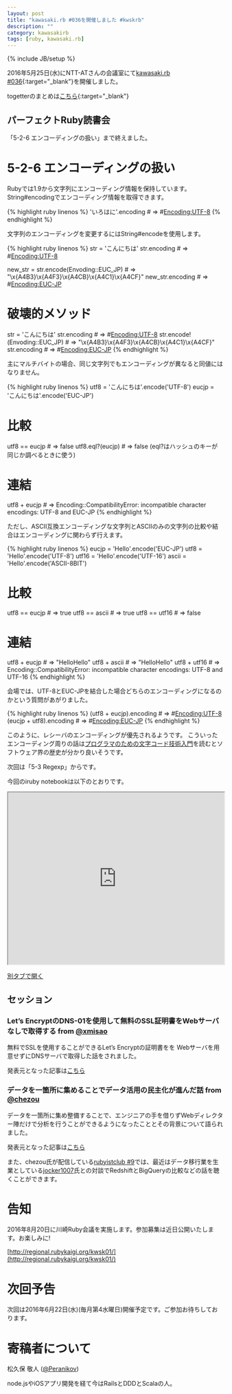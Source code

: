 ```yaml
---
layout: post
title: "kawasaki.rb #036を開催しました #kwskrb"
description: ""
category: kawasakirb
tags: [ruby, kawasaki.rb]
---
```

{% include JB/setup %}

2016年5月25日(水)にNTT-ATさんの会議室にて[kawasaki.rb #036](https://kawasakirb.doorkeeper.jp/events/45621){:target="_blank"}を開催しました。

togetterのまとめは[こちら](http://togetter.com/li/980013){:target="_blank"}

## パーフェクトRuby読書会

「5-2-6 エンコーディングの扱い」まで終えました。

# 5-2-6 エンコーディングの扱い

Rubyでは1.9から文字列にエンコーディング情報を保持しています。
String#encodingでエンコーディング情報を取得できます。

{% highlight ruby linenos %}
'いろはに'.encoding # => #<Encoding:UTF-8>
{% endhighlight %}

文字列のエンコーディングを変更するにはString#encodeを使用します。

{% highlight ruby linenos %}
str = 'こんにちは'
str.encoding # => #<Encoding:UTF-8>

new_str = str.encode(Envoding::EUC_JP) # => "\x{A4B3}\x{A4F3}\x{A4CB}\x{A4C1}\x{A4CF}"
new_str.encoding # => #<Encoding:EUC-JP>

# 破壊的メソッド
str = 'こんにちは'
str.encoding # => #<Encoding:UTF-8>
str.encode!(Envoding::EUC_JP) # => "\x{A4B3}\x{A4F3}\x{A4CB}\x{A4C1}\x{A4CF}"
str.encoding # => #<Encoding:EUC-JP>
{% endhighlight %}

主にマルチバイトの場合、同じ文字列でもエンコーディングが異なると同値にはなりません。

{% highlight ruby linenos %}
utf8 = 'こんにちは'.encode('UTF-8')
eucjp = 'こんにちは'.encode('EUC-JP')

# 比較
utf8 == eucjp # => false
utf8.eql?(eucjp) # => false (eql?はハッシュのキーが同じか調べるときに使う)

# 連結
utf8 + eucjp # => Encoding::CompatibilityError: incompatible character encodings: UTF-8 and EUC-JP
{% endhighlight %}

ただし、ASCII互換エンコーディングな文字列とASCIIのみの文字列の比較や結合はエンコーディングに関わらず行えます。

{% highlight ruby linenos %}
eucjp = 'Hello'.encode('EUC-JP')
utf8 = 'Hello'.encode('UTF-8')
utf16 = 'Hello'.encode('UTF-16')
ascii = 'Hello'.encode('ASCII-8BIT')

# 比較
utf8 == eucjp # => true
utf8 == ascii # => true
utf8 == utf16 # => false

# 連結
utf8 + eucjp # => "HelloHello"
utf8 + ascii # => "HelloHello"
utf8 + utf16 # => Encoding::CompatibilityError: incompatible character encodings: UTF-8 and UTF-16
{% endhighlight %}

会場では、UTF-8とEUC-JPを結合した場合どちらのエンコーディングになるのかという質問があがりました。

{% highlight ruby linenos %}
(utf8 + eucjp).encoding # => #<Encoding:UTF-8>
(eucjp + utf8).encoding # => #<Encoding:EUC-JP>
{% endhighlight %}

このように、レシーバのエンコーディングが優先されるようです。
こういったエンコーディング周りの話は[プログラマのための文字コード技術入門](http://www.amazon.co.jp/dp/477414164X)を読むとソフトウェア界の歴史が分かり良いそうです。

次回は「5-3 Regexp」からです。

今回のiruby notebookは以下のとおりです。

<iframe src="http://nbviewer.ipython.org/github/kawasakirb/meetups/blob/master/pruby/kawasakirb036.ipynb" width="100%" height="400px"></iframe>

[別タブで開く](https://github.com/kawasakirb/meetups/blob/master/pruby/kawasakirb036.ipynb)

## セッション

### Let’s EncryptのDNS-01を使用して無料のSSL証明書をWebサーバなしで取得する from [@xmisao](https://twitter.com/xmisao)

無料でSSLを使用することができるLet’s Encryptの証明書をを
Webサーバを用意せずにDNSサーバで取得した話をされました。

発表元となった記事は[こちら](http://www.xmisao.com/2016/04/18/get-free-certification-by-letsencrypt-dns-01-authentication.html)

### データを一箇所に集めることでデータ活用の民主化が進んだ話 from [@chezou](https://twitter.com/chezou)

データを一箇所に集め整備することで、エンジニアの手を借りずWebディレクター陣だけで分析を行うことができるようになったこととその背景について語られました。

発表元となった記事は[こちら](http://chezou.hatenablog.com/entry/2016/05/05/222046)

また、chezou氏が配信している[rubyistclub #9](https://rubyist.club/9/)では、最近はデータ移行業を生業としている[jocker1007](https://twitter.com/jocker1007)氏との対談でRedshiftとBigQueryの比較などの話を聴くことができます。

# 告知

2016年8月20日に川崎Ruby会議を実施します。参加募集は近日公開いたします。お楽しみに!

[http://regional.rubykaigi.org/kwsk01/](http://regional.rubykaigi.org/kwsk01/)

# 次回予告

次回は2016年6月22日(水)(毎月第4水曜日)開催予定です。ご参加お待ちしております。

# 寄稿者について

松久保 敬人 ([@Peranikov](https://twitter.com/Peranikov))

node.jsやiOSアプリ開発を経て今はRailsとDDDとScalaの人。
